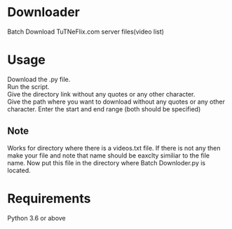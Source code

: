 # Downloader
Batch Download TuTNeFlix.com server files(video list)

# Usage

Download the .py file.<br />
Run the script. </br>
Give the directory link without any quotes or any other character.</br>
Give the path where you want to download without any quotes or any other character.
Enter the start and end range (both should be specified)

## Note
Works for directory where there is a videos.txt file.
If there is not any then make your file and note that name should be eaxclty similiar to the file name.
Now put this file in the directory where Batch Downloder.py is located.

# Requirements
Python 3.6 or above
